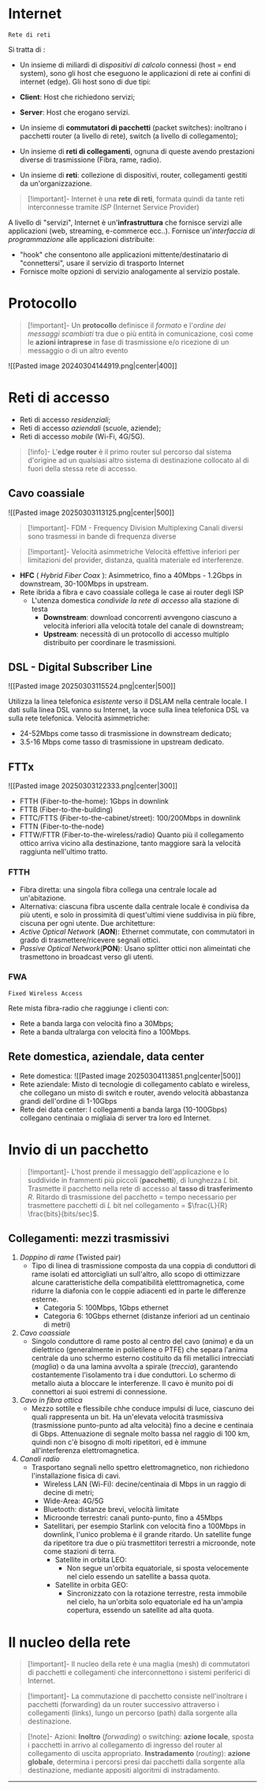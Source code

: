 # Internet
	Rete di reti
Si tratta di :
- Un insieme di miliardi di *dispositivi di calcolo* connessi (host = end system), sono gli host che eseguono le applicazioni di rete ai confini di internet (edge). 
Gli host sono di due tipi:
- **Client**: Host che richiedono servizi;
- **Server**: Host che erogano servizi.

- Un insieme di **commutatori di pacchetti** (packet switches): inoltrano i pacchetti router (a livello di rete), switch (a livello di collegamento);
- Un insieme di **reti di collegamenti**, ognuna di queste avendo prestazioni diverse di trasmissione (Fibra, rame, radio).
- Un insieme di **reti**: collezione di dispositivi, router, collegamenti gestiti da un'organizzazione.

>[!important]- Internet è una **rete di reti**, formata quindi da tante reti interconnesse tramite *ISP* (Internet Service Provider)

A livello di "servizi", Internet è un'**infrastruttura** che fornisce servizi alle applicazioni (web, streaming, e-commerce ecc..). Fornisce un'*interfaccia di programmazione* alle applicazioni distribuite:
- "hook" che consentono alle applicazioni mittente/destinatario di "connettersi", usare il servizio di trasporto Internet
- Fornisce molte opzioni di servizio analogamente al servizio postale.

# Protocollo

>[!important]- Un **protocollo** definisce il *formato* e l'*ordine dei messaggi scambiati* tra due o più entità in comunicazione, così come le **azioni intraprese** in fase di trasmissione e/o ricezione di un messaggio o di un altro evento

![[Pasted image 20240304144919.png|center|400]]

# Reti di accesso
- Reti di accesso *residenziali*;
- Reti di accesso *aziendali* (scuole, aziende);
- Reti di accesso *mobile* (Wi-Fi, 4G/5G).

>[!info]- L'**edge router** è il primo router sul percorso dal sistema d'origine ad un qualsiasi altro sistema di destinazione collocato al di fuori della stessa rete di accesso.

## Cavo coassiale

![[Pasted image 20250303113125.png|center|500]]

>[!important]- FDM - Frequency Division Multiplexing
>Canali diversi sono trasmessi in bande di frequenza diverse

>[!important]- Velocità asimmetriche
>Velocità effettive inferiori per limitazioni del provider, distanza, qualità materiale ed interferenze.

- **HFC** ( *Hybrid Fiber Coax* ): Asimmetrico, fino a 40Mbps - 1.2Gbps in downstream, 30-100Mbps in upstream.
- Rete ibrida a fibra e cavo coassiale collega le case ai router degli ISP
	- L'utenza domestica *condivide la rete di accesso* alla stazione di testa
		- **Downstream**: download concorrenti avvengono ciascuno a velocità inferiori alla velocità totale del canale di downstream;
		- **Upstream**: necessità di un protocollo di accesso multiplo distribuito per coordinare le trasmissioni.

## DSL - Digital Subscriber Line

![[Pasted image 20250303115524.png|center|500]]

Utilizza la linea telefonica *esistente* verso il DSLAM nella centrale locale. I dati sulla linea DSL vanno su Internet, la voce sulla linea telefonica DSL va sulla rete telefonica.
Velocità asimmetriche:
- 24-52Mbps come tasso di trasmissione in downstream dedicato;
- 3.5-16 Mbps come tasso di trasmissione in upstream dedicato.

## FTTx

![[Pasted image 20250303122333.png|center|300]]

- FTTH (Fiber-to-the-home): 1Gbps in downlink
- FTTB (Fiber-to-the-building)
- FTTC/FTTS (Fiber-to-the-cabinet/street): 100/200Mbps in downlink
- FTTN (Fiber-to-the-node)
- FTTW/FTTR (Fiber-to-the-wireless/radio)
Quanto più  il collegamento ottico arriva vicino alla destinazione, tanto maggiore sarà la velocità raggiunta nell'ultimo tratto.
### FTTH
- Fibra diretta: una singola fibra collega una centrale locale ad un'abitazione.
- Alternativa: ciascuna fibra uscente dalla centrale locale è condivisa da più utenti, e solo in prossimità di quest'ultimi viene suddivisa in più fibre, ciscuna per ogni utente.
Due architetture: 
- *Active Optical Network* (**AON**): Ethernet commutate, con commutatori in grado di trasmettere/ricevere segnali ottici.
- *Passive Optical Network*(**PON**): Usano splitter ottici non alimeintati che trasmettono in broadcast verso gli utenti.
### FWA
	Fixed Wireless Access
Rete mista fibra-radio che raggiunge i clienti con:
- Rete a banda larga con velocità fino a 30Mbps;
- Rete a banda ultralarga con velocità fino a 100Mbps.
## Rete domestica, aziendale, data center
- Rete domestica:
![[Pasted image 20250304113851.png|center|500]]
- Rete aziendale:
	Misto di tecnologie di collegamento cablato e wireless, che collegano un misto di switch e router, avendo velocità abbastanza grandi dell'ordine di 1-10Gbps
- Rete dei data center:
	I collegamenti a banda larga (10-100Gbps) collegano centinaia o migliaia di server tra loro ed Internet.
# Invio di un pacchetto
>[!important]- L'host prende il messaggio dell'applicazione e lo suddivide in frammenti più piccoli (**pacchetti**), di lunghezza $L$ bit. Trasmette il pacchetto nella rete di accesso al **tasso di trasferimento** $R$.
>Ritardo di trasmissione del pacchetto = tempo necessario per trasmettere pacchetti di $L$ bit nel collegamento = $\frac{L}{R} \frac{bits}{bits/sec}$.

## Collegamenti: mezzi trasmissivi
1. *Doppino di rame* (Twisted pair)
	- Tipo di linea di trasmissione composta da una coppia di conduttori di rame isolati ed attorcigliati un sull'altro, allo scopo di ottimizzare alcune caratteristiche della compatibilità eletttromagnetica, come ridurre la diafonia con le coppie adiacenti ed in parte le differenze esterne.
		- Categoria 5: 100Mbps, 1Gbps ethernet
		- Categoria 6: 10Gbps ethernet (distanze inferiori ad un centinaio di metri)
2. *Cavo coassiale*
	- Singolo conduttore di rame posto al centro del cavo (*anima*) e da un dielettrico (generalmente in polietilene o PTFE) che separa l'anima centrale da uno schermo esterno costituito da fili metallici intrecciati (*maglia*) o da una lamina avvolta a spirale (*treccia*), garantendo costantemente l'isolamento tra i due conduttori. Lo schermo di metallo aiuta a bloccare le interferenze. Il cavo è munito poi di connettori ai suoi estremi di connessione.
3. *Cavo in fibra ottica*
	- Mezzo sottile e flessibile chhe conduce impulsi di luce, ciascuno dei quali rappresenta un bit. Ha un'elevata velocità trasmissiva (trasmissione punto-punto ad alta velocità) fino a decine e centinaia di Gbps. Attenuazione di segnale molto bassa nel raggio di 100 km, quindi non c'è bisogno di molti ripetitori, ed è immune all'interferenza elettromagnetica.
4. *Canali radio*
	- Trasportano segnali nello spettro elettromagnetico, non richiedono l'installazione fisica di cavi.
		- Wireless LAN (Wi-Fi): decine/centinaia di Mbps in un raggio di decine di metri;
		- Wide-Area: 4G/5G
		- Bluetooth: distanze brevi, velocità limitate
		- Microonde terrestri: canali punto-punto, fino a 45Mbps
		- Satellitari, per esempio Starlink con velocità fino a 100Mbps in downlink, l'unico problema è il grande ritardo. Un satellite funge da ripetitore tra due o più trasmettitori terrestri a microonde, note come stazioni di terra.
			- Satellite in orbita LEO:
				- Non segue un'orbita equatoriale, si sposta velocemente nel cielo essendo un satellite a bassa quota.
			- Satellite in orbita GEO:
				- Sincronizzato con la rotazione terrestre, resta immobile nel cielo, ha un'orbita solo equatoriale ed ha un'ampia copertura, essendo un satellite ad alta quota.
# Il nucleo della rete
>[!important]- Il nucleo della rete è una maglia (mesh) di commutatori di pacchetti e collegamenti che interconnettono i sistemi periferici di Internet.

>[!important]- La commutazione di pacchetto consiste nell'inoltrare i pacchetti (forwarding) da un router successivo attraverso i collegamenti (links), lungo un percorso (path) dalla sorgente alla destinazione.

>[!note]- Azioni:
>**Inoltro** (*forwading*) o switching: **azione locale**, sposta i pacchetti in arrivo al collegamento di ingresso del router al collegamento di uscita appropriato.
>**Instradamento** (*routing*): **azione globale**, determina i percorsi presi dai pacchetti dalla sorgente alla destinazione, mediante appositi algoritmi di instradamento.

****
